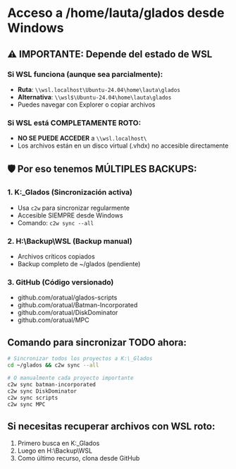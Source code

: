 # Acceso a /home/lauta/glados desde Windows

## ⚠️ IMPORTANTE: Depende del estado de WSL

### Si WSL funciona (aunque sea parcialmente):
- **Ruta**: `\\wsl.localhost\Ubuntu-24.04\home\lauta\glados`
- **Alternativa**: `\\wsl$\Ubuntu-24.04\home\lauta\glados`
- Puedes navegar con Explorer o copiar archivos

### Si WSL está COMPLETAMENTE ROTO:
- **NO SE PUEDE ACCEDER** a `\\wsl.localhost\`
- Los archivos están en un disco virtual (.vhdx) no accesible directamente

## 🛡️ Por eso tenemos MÚLTIPLES BACKUPS:

### 1. **K:\_Glados** (Sincronización activa)
- Usa `c2w` para sincronizar regularmente
- Accesible SIEMPRE desde Windows
- Comando: `c2w sync --all`

### 2. **H:\Backup\WSL** (Backup manual)
- Archivos críticos copiados
- Backup completo de ~/glados (pendiente)

### 3. **GitHub** (Código versionado)
- github.com/oratual/glados-scripts
- github.com/oratual/Batman-Incorporated
- github.com/oratual/DiskDominator
- github.com/oratual/MPC

## Comando para sincronizar TODO ahora:
```bash
# Sincronizar todos los proyectos a K:\_Glados
cd ~/glados && c2w sync --all

# O manualmente cada proyecto importante
c2w sync batman-incorporated
c2w sync DiskDominator
c2w sync scripts
c2w sync MPC
```

## Si necesitas recuperar archivos con WSL roto:
1. Primero busca en K:\_Glados
2. Luego en H:\Backup\WSL
3. Como último recurso, clona desde GitHub